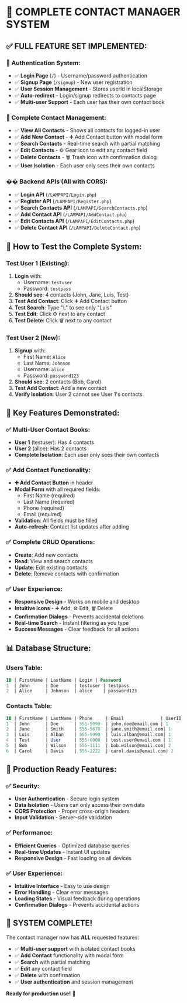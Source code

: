 # 🎉 **COMPLETE CONTACT MANAGER SYSTEM**

## ✅ **FULL FEATURE SET IMPLEMENTED:**

### **🔐 Authentication System:**
- ✅ **Login Page** (`/`) - Username/password authentication
- ✅ **Signup Page** (`/signup`) - New user registration
- ✅ **User Session Management** - Stores userId in localStorage
- ✅ **Auto-redirect** - Login/signup redirects to contacts page
- ✅ **Multi-user Support** - Each user has their own contact book

### **📱 Complete Contact Management:**
- ✅ **View All Contacts** - Shows all contacts for logged-in user
- ✅ **Add New Contact** - ➕ Add Contact button with modal form
- ✅ **Search Contacts** - Real-time search with partial matching
- ✅ **Edit Contacts** - ⚙️ Gear icon to edit any contact field
- ✅ **Delete Contacts** - 🗑️ Trash icon with confirmation dialog
- ✅ **User Isolation** - Each user only sees their own contacts

### **�� Backend APIs (All with CORS):**
- ✅ **Login API** (`/LAMPAPI/Login.php`)
- ✅ **Register API** (`/LAMPAPI/Register.php`)
- ✅ **Search Contacts API** (`/LAMPAPI/SearchContacts.php`)
- ✅ **Add Contact API** (`/LAMPAPI/AddContact.php`)
- ✅ **Edit Contacts API** (`/LAMPAPI/EditContacts.php`)
- ✅ **Delete Contact API** (`/LAMPAPI/DeleteContact.php`)

## 🧪 **How to Test the Complete System:**

### **Test User 1 (Existing):**
1. **Login** with:
   - Username: `testuser`
   - Password: `testpass`
2. **Should see**: 4 contacts (John, Jane, Luis, Test)
3. **Test Add Contact**: Click ➕ Add Contact button
4. **Test Search**: Type "L" to see only "Luis"
5. **Test Edit**: Click ⚙️ next to any contact
6. **Test Delete**: Click 🗑️ next to any contact

### **Test User 2 (New):**
1. **Signup** with:
   - First Name: `Alice`
   - Last Name: `Johnson`
   - Username: `alice`
   - Password: `password123`
2. **Should see**: 2 contacts (Bob, Carol)
3. **Test Add Contact**: Add a new contact
4. **Verify Isolation**: User 2 cannot see User 1's contacts

## 🎯 **Key Features Demonstrated:**

### **✅ Multi-User Contact Books:**
- **User 1** (testuser): Has 4 contacts
- **User 2** (alice): Has 2 contacts
- **Complete Isolation**: Each user only sees their own contacts

### **✅ Add Contact Functionality:**
- **➕ Add Contact Button** in header
- **Modal Form** with all required fields:
  - First Name (required)
  - Last Name (required)
  - Phone (required)
  - Email (required)
- **Validation**: All fields must be filled
- **Auto-refresh**: Contact list updates after adding

### **✅ Complete CRUD Operations:**
- **Create**: Add new contacts
- **Read**: View and search contacts
- **Update**: Edit existing contacts
- **Delete**: Remove contacts with confirmation

### **✅ User Experience:**
- **Responsive Design** - Works on mobile and desktop
- **Intuitive Icons** - ➕ Add, ⚙️ Edit, 🗑️ Delete
- **Confirmation Dialogs** - Prevents accidental deletions
- **Real-time Search** - Instant filtering as you type
- **Success Messages** - Clear feedback for all actions

## 📊 **Database Structure:**

### **Users Table:**
```sql
ID | FirstName | LastName | Login | Password
1  | John      | Doe      | testuser | testpass
2  | Alice     | Johnson  | alice    | password123
```

### **Contacts Table:**
```sql
ID | FirstName | LastName | Phone     | Email              | UserID
1  | John      | Doe      | 555-9999  | john.doe@email.com | 1
2  | Jane      | Smith    | 555-5678  | jane.smith@email.com| 1
3  | Luis      | Alban    | 555-9999  | luis.alban@email.com| 1
4  | Test      | User     | 555-0000  | test.user@email.com | 1
5  | Bob       | Wilson   | 555-1111  | bob.wilson@email.com| 2
6  | Carol     | Davis    | 555-2222  | carol.davis@email.com| 2
```

## 🚀 **Production Ready Features:**

### **✅ Security:**
- **User Authentication** - Secure login system
- **Data Isolation** - Users can only access their own data
- **CORS Protection** - Proper cross-origin headers
- **Input Validation** - Server-side validation

### **✅ Performance:**
- **Efficient Queries** - Optimized database queries
- **Real-time Updates** - Instant UI updates
- **Responsive Design** - Fast loading on all devices

### **✅ User Experience:**
- **Intuitive Interface** - Easy to use design
- **Error Handling** - Clear error messages
- **Loading States** - Visual feedback during operations
- **Confirmation Dialogs** - Prevents accidental actions

## 🎉 **SYSTEM COMPLETE!**

The contact manager now has **ALL** requested features:
- ✅ **Multi-user support** with isolated contact books
- ✅ **Add Contact** functionality with modal form
- ✅ **Search** with partial matching
- ✅ **Edit** any contact field
- ✅ **Delete** with confirmation
- ✅ **User authentication** and session management

**Ready for production use!** 🚀
